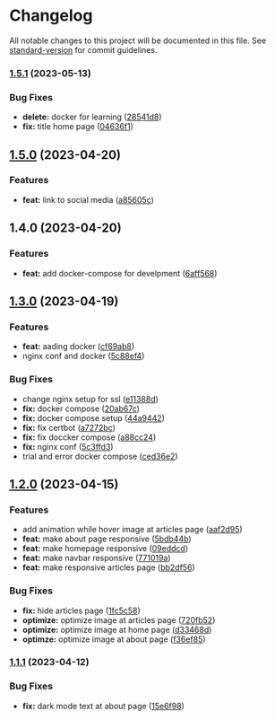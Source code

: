 # Changelog

All notable changes to this project will be documented in this file. See [standard-version](https://github.com/conventional-changelog/standard-version) for commit guidelines.

### [1.5.1](https://github.com/nozamidotid/portfolio/compare/v1.5.0...v1.5.1) (2023-05-13)


### Bug Fixes

* **delete:** docker for learning ([28541d8](https://github.com/nozamidotid/portfolio/commit/28541d8943bba9ebbf24b715e9d59d9ab5d157a9))
* **fix:** title home page ([04636f1](https://github.com/nozamidotid/portfolio/commit/04636f15fca3754c22a0a8004d140ac0795b276b))

## [1.5.0](https://github.com/nozamidotid/portfolio/compare/v1.4.0...v1.5.0) (2023-04-20)


### Features

* **feat:** link to social media ([a85605c](https://github.com/nozamidotid/portfolio/commit/a85605cb8aae7caf33b5ec8b4ec0f946557e0f4e))

## 1.4.0 (2023-04-20)


### Features

* **feat:** add docker-compose for develpment ([6aff568](https://github.com/nozamidotid/portfolio/commit/6aff5682145a68e3729dfaaca0668f963137c189))

## [1.3.0](https://github.com/CahBantul/Next.js-Developer-Portfolio-Starter-Code/compare/v1.2.0...v1.3.0) (2023-04-19)


### Features

* **feat:** aading docker ([cf69ab8](https://github.com/CahBantul/Next.js-Developer-Portfolio-Starter-Code/commit/cf69ab8d12d668bc5ce8fbfa4237f6daa4fc9265))
* nginx conf and docker ([5c88ef4](https://github.com/CahBantul/Next.js-Developer-Portfolio-Starter-Code/commit/5c88ef4e56172c0bfba48c2d7bb8684f8b3d16df))


### Bug Fixes

* change nginx setup for ssl ([e11388d](https://github.com/CahBantul/Next.js-Developer-Portfolio-Starter-Code/commit/e11388d7b35d023ec165a4fa1302d7e577d6ee1e))
* **fix:** docker compose ([20ab67c](https://github.com/CahBantul/Next.js-Developer-Portfolio-Starter-Code/commit/20ab67ccbed4abb1ea338fe9e55a1d390fdf3b02))
* **fix:** docker compose setup ([44a9442](https://github.com/CahBantul/Next.js-Developer-Portfolio-Starter-Code/commit/44a94427e1affc1e5bce0308f5addd7c92198f48))
* **fix:** fix certbot ([a7272bc](https://github.com/CahBantul/Next.js-Developer-Portfolio-Starter-Code/commit/a7272bc247e2f43887a6dcb0e08acc4bcf6095f3))
* **fix:** fix doccker compose ([a88cc24](https://github.com/CahBantul/Next.js-Developer-Portfolio-Starter-Code/commit/a88cc24f2a3aff76974e2b43a6145c609f2d9e4c))
* **fix:** nginx conf ([5c3ffd3](https://github.com/CahBantul/Next.js-Developer-Portfolio-Starter-Code/commit/5c3ffd339f82d9de86e91d0358f565a4faa5879b))
* trial and error docker compose ([ced36e2](https://github.com/CahBantul/Next.js-Developer-Portfolio-Starter-Code/commit/ced36e243e5c996244a3a0c8307e8510c01bd303))

## [1.2.0](https://github.com/CahBantul/Next.js-Developer-Portfolio-Starter-Code/compare/v1.1.1...v1.2.0) (2023-04-15)


### Features

* add animation while hover image at articles page ([aaf2d95](https://github.com/CahBantul/Next.js-Developer-Portfolio-Starter-Code/commit/aaf2d95935b1b1eaa7189cc70c3ac37c1caec259))
* **feat:** make about page responsive ([5bdb44b](https://github.com/CahBantul/Next.js-Developer-Portfolio-Starter-Code/commit/5bdb44ba1bd84e2ff5d46359522143a92ecb8afd))
* **feat:** make homepage responsive ([09eddcd](https://github.com/CahBantul/Next.js-Developer-Portfolio-Starter-Code/commit/09eddcdd1bdf5a37309e90d8dde9bcf48a5f5666))
* **feat:** make navbar responsive ([771019a](https://github.com/CahBantul/Next.js-Developer-Portfolio-Starter-Code/commit/771019a30a50b24f91820d26fde84e891c46e3ed))
* **feat:** make responsive articles page ([bb2df56](https://github.com/CahBantul/Next.js-Developer-Portfolio-Starter-Code/commit/bb2df566ce0d43f0382e392a257ec1eeccd61dd5))


### Bug Fixes

* **fix:** hide articles page ([1fc5c58](https://github.com/CahBantul/Next.js-Developer-Portfolio-Starter-Code/commit/1fc5c58f2ab50134852416b0ca59709dfad5ecf9))
* **optimize:** optimize image at articles page ([720fb52](https://github.com/CahBantul/Next.js-Developer-Portfolio-Starter-Code/commit/720fb527eca43b5edf431854305f903d95927298))
* **optimize:** optimize image at home page ([d33468d](https://github.com/CahBantul/Next.js-Developer-Portfolio-Starter-Code/commit/d33468db4bc657b3579b4bff9cc4e22536a628db))
* **optimze:** optimize image at about page ([f36ef85](https://github.com/CahBantul/Next.js-Developer-Portfolio-Starter-Code/commit/f36ef85be9dc05b7540b2456f45ac46bb92863de))

### [1.1.1](https://github.com/CahBantul/Next.js-Developer-Portfolio-Starter-Code/compare/v1.1.0...v1.1.1) (2023-04-12)


### Bug Fixes

* **fix:** dark mode text at about page ([15e6f98](https://github.com/CahBantul/Next.js-Developer-Portfolio-Starter-Code/commit/15e6f98fb74ad911911fcac2eea0bec8eb61a8a0))

